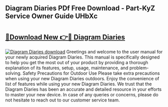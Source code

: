 ## Diagram Diaries PDf Free Download - Part-KyZ Service Owner Guide UHbXc

# <h2><a href="http://dftmwa8.blite.top/?on=Diagram+Diaries">🔗Download New 👉🔴 Diagram Diaries</a></h2>

[![Diagram Diaries download](https://i.imgur.com/lujVjoI.png)](http://dftmwa8.blite.top/?on=Diagram+Diaries)
Greetings and welcome to the user manual for your newly acquired Diagram Diaries. This manual is specifically designed to help you get the most out of your product by providing a thorough explanation of its features, setup, usage, maintenance, and problem-solving. Safety Precautions for Outdoor Use Please take extra precautions when using your new Diagram Diaries outdoors. Enjoy the convenience of list of features while using your new Diagram Diaries. We trust that the Diagram Diaries has been an accurate and detailed resource in your efforts to master your new device. In case of any queries or concerns, please do not hesitate to reach out to our customer service team.
